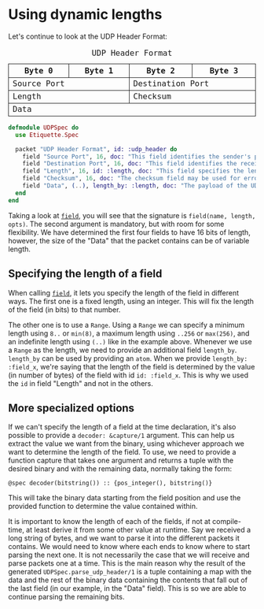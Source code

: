 # Using dynamic lengths

Let's continue to look at the UDP Header Format:

<style>
  table { border-collapse: collapse; table-layout: fixed; width: 100%; font-family: ui-monospace, monospace; }
  caption { "margin-bottom: 8px; font-weight: bold;" }
  th { border: 1px solid currentColor; width: 6.25%; }
  td { border: 1px solid currentColor; }
</style>
<table aria-label="UDP Header Format">
  <caption>UDP Header Format</caption>
  <tr>
    <th colspan="8">Byte 0</th>
    <th colspan="8">Byte 1</th>
    <th colspan="8">Byte 2</th>
    <th colspan="8">Byte 3</th>
  </tr>
  <tr>
    <td colspan="16">Source Port</td>
    <td colspan="16">Destination Port</td>
  </tr>
  <tr>
    <td colspan="16">Length</td>
    <td colspan="16">Checksum</td>
  </tr>
  <tr>
    <td colspan="32">Data</td>
  </tr>
</table>

```elixir
defmodule UDPSpec do
  use Etiquette.Spec

  packet "UDP Header Format", id: :udp_header do
    field "Source Port", 16, doc: "This field identifies the sender's port." 
    field "Destination Port", 16, doc: "This field identifies the receiver's port and is required." 
    field "Length", 16, id: :length, doc: "This field specifies the length in bytes of the UDP datagram." 
    field "Checksum", 16, doc: "The checksum field may be used for error-checking of the header and data." 
    field "Data", (..), length_by: :length, doc: "The payload of the UDP packet." 
  end
end
```

Taking a look at [`field`](`Etiquette.Spec.field/3`), you will see that the
signature is `field(name, length, opts)`. The second argument is mandatory, but
with room for some flexibility. We have determined the first four fields to have
16 bits of length, however, the size of the "Data" that the packet contains can
be of variable length.

## Specifying the length of a field

When calling [`field`](`Etiquette.Spec.field/3`), it lets you specify the length
of the field in different ways. The first one is a fixed length, using an
integer. This will fix the length of the field (in bits) to that number.

The other one is to use a `Range`. Using a `Range` we can specify a minimum
length using `8..` or `min(8)`, a maximum length using `..256` or `max(256)`,
and an indefinite length using `(..)` like in the example above. Whenever we use
a `Range` as the length, we need to provide an additional field `length_by`.
`length_by` can be used by providing an `atom`. When we provide
`length_by: :field_x`, we're saying that the length of the field is determined
by the value (in number of bytes) of the field with id `id: :field_x`. This is
why we used the `id` in field "Length" and not in the others.

## More specialized options

If we can't specify the length of a field at the time declaration, it's also
possible to provide a `decoder: &capture/1` argument. This can help us extract
the value we want from the binary, using whichever approach we want to determine
the length of the field. To use, we need to provide a function capture that
takes one argument and returns a tuple with the desired binary and with the
remaining data, normally taking the form:

    @spec decoder(bitstring()) :: {pos_integer(), bitstring()}

This will take the binary data starting from the field position and use the
provided function to determine the value contained within.

It is important to know the length of each of the fields, if not at
compile-time, at least derive it from some other value at runtime. Say we
received a long string of bytes, and we want to parse it into the different
packets it contains. We would need to know where each ends to know where to
start parsing the next one. It is not necessarily the case that we will receive
and parse packets one at a time. This is the main reason why the result of the
generated `UDPSpec.parse_udp_header/1` is a tuple containing a map with the data
and the rest of the binary data containing the contents that fall out of the
last field (in our example, in the "Data" field). This is so we are able to
continue parsing the remaining bits.
